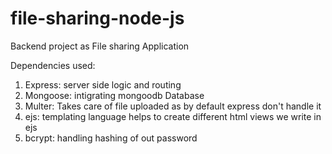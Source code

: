 # file-sharing-node-js
Backend project as File sharing Application

Dependencies used:
1. Express: server side logic and routing
2. Mongoose: intigrating mongoodb Database
3. Multer: Takes care of file uploaded as by default express don't handle it
4. ejs: templating language helps to create different html views we write in ejs
5. bcrypt: handling hashing of out password
